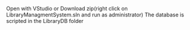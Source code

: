 Open with VStudio or Download zip(right click on LibraryManagmentSystem.sln and run as administrator)
The database is scripted in the LibraryDB folder
